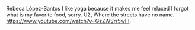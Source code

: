 Rebeca López-Santos
I like yoga because it makes me feel relaxed
I forgot what is my favorite food, sorry.
U2, Where the streets have no name. https://www.youtube.com/watch?v=GzZWSrr5wFI.
